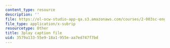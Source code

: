 ```yaml
---
content_type: resource
description: ''
file: https://ol-ocw-studio-app-qa.s3.amazonaws.com/courses/2-003sc-engineering-dynamics-fall-2011/3579a13355e918a1955eaa7ed747f7bd_Fo-Y6kEMURk.srt
file_type: application/x-subrip
resourcetype: Other
title: 3play caption file
uid: 3579a133-55e9-18a1-955e-aa7ed747f7bd
---
```

